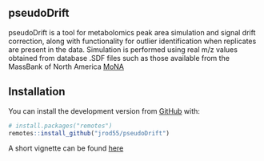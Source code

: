 ## pseudoDrift

pseudoDrift is a tool for metabolomics peak area simulation and signal drift correction, along with functionality for outlier identification when replicates are present in the data. Simulation is performed using real m/z values obtained from database .SDF files such as those available from the MassBank of North America
[MoNA](https://mona.fiehnlab.ucdavis.edu/) 

## Installation

You can install the development version from
[GitHub](https://github.com/) with:

``` r
# install.packages("remotes")
remotes::install_github("jrod55/pseudoDrift")
```
A short vignette can be found [here](https://raw.githack.com/jrod55/pseudoDrift/main/doc/pseudoDrift_simulation_and_correction.html)
